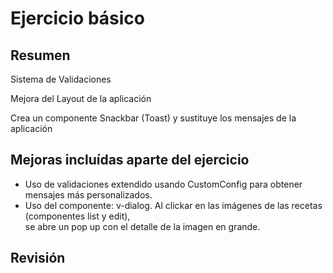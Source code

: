 # Ejercicio básico

## Resumen

Sistema de Validaciones

Mejora del Layout de la aplicación

Crea un componente Snackbar (Toast) y sustituye los mensajes de la aplicación

## Mejoras incluídas aparte del ejercicio

- Uso de validaciones extendido usando CustomConfig para obtener mensajes más personalizados.
- Uso del componente: v-dialog.  Al clickar en las imágenes de las recetas (componentes list y edit),  
se abre un pop up con el detalle de la imagen en grande.

## Revisión


